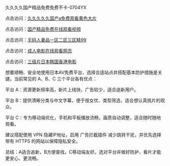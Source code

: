 久久久久国产精品免费免费不卡-0704YX


点击访问：<a href="https://gda-c7m.pages.dev/">久久久久久国产a免费观看黄色大片</a>

点击访问：<a href="https://tfda.pages.dev/">国产精品免费在线观看视频</a>

点击访问：<a href="https://bsdf-5f5.pages.dev/">无码人妻品一区二区三区精99</a>

点击访问：<a href="https://cfad.pages.dev/">成人电影在线观看网页</a>

点击访问：<a href="https://gfd-5xg.pages.dev/">三级片日本韩国香港电影</a>

想要顺畅、安全地使用日本AV免费平台，选择合适站点并搭配基本防护措施是关键。当前常见的 A、B、C 三个平台各有优点：

平台 A：资源更新频率高，新片上线快，广告较少，适合追新用户。

平台 B：提供清晰分类与中文字幕，便于按女优、类型筛选，适合想认真挑片的观众。

平台 C：专为移动端优化，手机和平板播放流畅，画质自动调整，适合随时随地观看。

建议搭配使用 VPN 隐藏IP地址，启用 广告拦截插件 减少跳转干扰，并优先选择带有 HTTPS 的网站以保障隐私安全。

总结：A适合追新，B方便查找，C移动端友好。选对平台并做好防护，看片才能更安心、更流畅。

<span style="display:none;">[Canonical link](https://github.com/nam20250704/so71 ）</span>
